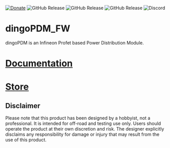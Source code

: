 [![Donate](https://img.shields.io/badge/Donate-PayPal-blue.svg)](https://www.paypal.com/donate/?hosted_button_id=HDE8YCVY9NR2L) ![GitHub Release](https://img.shields.io/github/v/release/corygrant/dingoPDM?include_prereleases&display_name=tag&label=Hardware) ![GitHub Release](https://img.shields.io/github/v/release/corygrant/dingopdm_fw?include_prereleases&display_name=tag&label=Firmware) ![GitHub Release](https://img.shields.io/github/v/release/corygrant/dingoconfigurator?include_prereleases&display_name=tag&label=Software) ![Discord](https://img.shields.io/discord/1243358184266010667?label=discord)

# dingoPDM_FW

dingoPDM is an Infineon Profet based Power Distribution Module. 

# [**Documentation**](https://corygrant.github.io/dingoPDM/)

# [**Store**](https://dingo-electronics.square.site/product/dingopdm/1)

## Disclaimer
Please note that this product has been designed by a hobbyist, not a professional. It is intended for off-road and testing use only. Users should operate the product at their own discretion and risk. The designer explicitly disclaims any responsibility for damage or injury that may result from the use of this product.